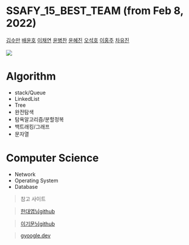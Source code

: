 # SSAFY_15_BEST_TEAM (from Feb 8, 2022)
[김수만](https://github.com/SumanKim) [배윤호](https://github.com/NKLCBAE) [이채연](https://github.com/potatoes-never-lie) [윤병찬](https://github.com/Chaaany) [윤혜진](https://github.com/yyhjin) [오석호](https://github.com/alittlekitten) [이홍주](https://github.com/Hongjoo22) [차유진](https://github.com/yoojincha)
<br/><br/>
<a href="https://github.com/Chaaany/SSafy_15_BESTTEAM/graphs/contributors">
  <img src="https://contrib.rocks/image?repo=Chaaany/SSafy_15_BESTTEAM" />
</a>

# Algorithm
- stack/Queue 
- LinkedList
- Tree
- 완전탐색
- 탐욕알고리즘/분할정복
- 백트래킹/그래프
- 문자열

# Computer Science 

- Network
- Operating System
- Database


>참고 사이트

>[한대엽님github](https://github.com/JaeYeopHan/Interview_Question_for_Beginner) 

>[이기문님github](https://github.com/GimunLee/tech-refrigerator) 

>[gyoogle.dev](https://gyoogle.dev/blog/)



